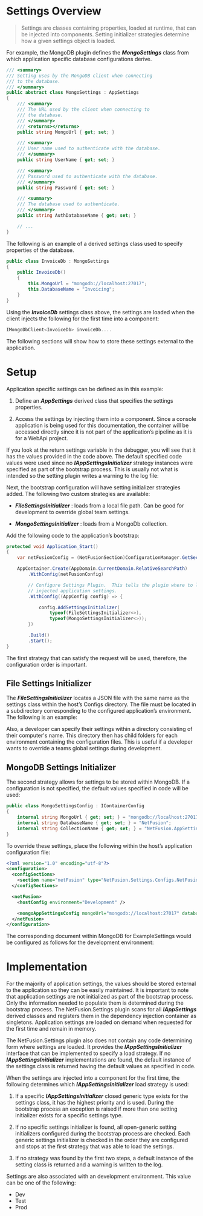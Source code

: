 # Settings Overview
>Settings are classes containing properties, loaded at runtime, that can be injected into  components.  Setting initializer strategies determine how a given settings object is loaded.  

For example, the MongoDB plugin defines the ***MongoSettings*** class from which application specific database configurations derive.

``` csharp
/// <summary>
/// Setting uses by the MongoDB client when connecting
/// to the database.
/// </summary>
public abstract class MongoSettings : AppSettings
{
    /// <summary>
    /// The URL used by the client when connecting to
    /// the database.
    /// </summary>
    /// <returns></returns>
    public string MongoUrl { get; set; }

    /// <summary>
    /// User name used to authenticate with the database.
    /// </summary>
    public string UserName { get; set; }

    /// <summary>
    /// Password used to authenticate with the database.
    /// </summary>
    public string Password { get; set; }

    /// <summary>
    /// The database used to authenticate.
    /// </summary>
    public string AuthDatabaseName { get; set; }

    // ...
}
```

The following is an example of a derived settings class used to specify properties of the database.

``` csharp
public class InvoiceDb : MongoSettings
{
	public InvoiceDb()
	{
		this.MongoUrl = "mongodb://localhost:27017";
		this.DatabaseName = "Invoicing";
	}
}
```

Using the ***InvoiceDb*** settings class above, the settings are loaded when the client injects the following for the first time into a component:

``` csharp
IMongoDbClient<InvoiceDb> invoiceDb....
```
The following sections will show how to store these settings external to the application.

# Setup
Application specific settings can be defined as in this example:

1. Define an ***AppSettings*** derived class that specifies the settings properties.

2. Access the settings by injecting them into a component.  Since a console application is being used for this documentation, the container will be accessed directly since it is not part of the application’s pipeline as it is for a WebApi project.

If you look at the return settings variable in the debugger, you will see that it has the values provided in the code above.  The default specified code values were used since no ***IAppSettingsInitializer*** strategy instances were specified as part of the bootstrap process.  This is usually not what is intended so the setting plugin writes a warning to the log file:

Next, the bootstrap configuration will have setting initializer strategies added.  The following two custom strategies are available:

* ___FileSettingsInitializer___
: loads from a local file path.  Can be good for development to override global team settings.

* ___MongoSettingsInitializer___
: loads from a MongoDb collection.

Add the following code to the application’s bootstrap:

``` csharp
protected void Application_Start()
{
    var netFusionConfig = (NetFusionSection)ConfigurationManager.GetSection("netFusion");

    AppContainer.Create(AppDomain.CurrentDomain.RelativeSearchPath)
        .WithConfig(netFusionConfig)

        // Configure Settings Plugin.  This tells the plugin where to look for
        // injected application settings.
        .WithConfig((AppConfig config) => {

            config.AddSettingsInitializer(
                typeof(FileSettingsInitializer<>),
                typeof(MongoSettingsInitializer<>));
        })

        .Build()
        .Start();
}
```

The first strategy that can satisfy the request will be used, therefore, the configuration order is important.  

## File Settings Initializer
The ***FileSettingsInitializer*** locates a JSON file with the same name as the settings class within the host’s Configs directory.  The file must be located in a subdirectory corresponding to the configured application’s environment.  The following is an example:

Also, a developer can specify their settings within a directory consisting of their computer's name.  This directory then has child folders for each environment containing the configuration files.  This is useful if a developer wants to override a teams global settings during development.

## MongoDB Settings Initializer
The second strategy allows for settings to be stored within MongoDB.  If a configuration is not specified, the default values specified in code will be used:

``` csharp
public class MongoSettingsConfig : IContainerConfig
{
    internal string MongoUrl { get; set; } = "mongodb://localhost:27017";
    internal string DatabaseName { get; set; } = "NetFusion";
    internal string CollectionName { get; set; } = "NetFusion.AppSettings";
}
```

To override these settings, place the following within the host’s application configuration file:

``` xml
<?xml version="1.0" encoding="utf-8"?>
<configuration>
  <configSections>
    <section name="netFusion" type="NetFusion.Settings.Configs.NetFusionSection, NetFusion.Settings" />
  </configSections>

  <netFusion>
    <hostConfig environment="Development" />

    <mongoAppSettingsConfig mongoUrl="mongodb://localhost:27017" databaseName="NetFusion" collectionName="NetFusion.AppSettings" />
  </netFusion>
</configuration>
```

The corresponding document within MongoDB for ExampleSettings would be configured as follows for the development environment:


# Implementation
For the majority of application settings, the values should be stored external to the application so they can be easily maintained.  It is important to note that application settings are not initialized as part of the bootstrap process.  Only the information needed to populate them is determined during the bootstrap process.  The NetFusion.Settings plugin scans for all ***IAppSettings*** derived classes and registers them in the dependency injection container as singletons.  Application settings are loaded on demand when requested for the first time and remain in memory.  

The NetFusion.Settings plugin also does not contain any code  determining form where settings are loaded.  It provides the ***IAppSettingsInitializer*** interface that can be implemented to specify a load strategy.  If no ***IAppSettingsInitializer*** implementations are found, the default instance of the settings class is returned having the default values as specified in code.

When the settings are injected into a component for the first time, the following determines which ***IAppSettingsInitializer*** load strategy is used:

1. If a specific ***IAppSettingsInitializer*** closed generic type exists for the settings class, it has the highest priority and is used.  During the bootstrap process an exception is raised if more than one setting initializer exists for a specific settings type.

2. If no specific settings initializer is found, all open-generic setting initializers configured during the bootstrap process are checked.  Each generic settings initializer is checked in the order they are configured and stops at the first strategy that was able to load the settings.

3. If no strategy was found by the first two steps, a default instance of the setting class is returned and a warning is written to the log.

Settings are also associated with an development environment.  This value can be one of the following:
* Dev
* Test
* Prod
